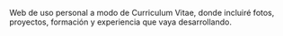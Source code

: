 Web de uso personal a modo de Curriculum Vitae, donde incluiré fotos, proyectos, formación y experiencia que vaya desarrollando.